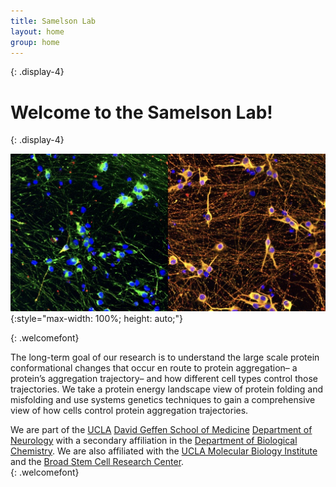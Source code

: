```yaml
---
title: Samelson Lab
layout: home
group: home
---
```

{: .display-4}
# Welcome to the Samelson Lab! <br>
{: .display-4}
<br>

![Fraser lab logo](/static/img/NeuronFun.jpeg){:style="max-width: 100%; height: auto;"}

{: .welcomefont}


The long-term goal of our research is to understand the large scale protein conformational changes that occur en route to protein aggregation– a protein’s aggregation trajectory– and how different cell types control those trajectories. We take a protein energy landscape view of protein folding and misfolding and use systems genetics techniques to gain a comprehensive view of how cells control protein aggregation trajectories. 

We are part of the [UCLA](https://www.ucla.edu/) [David Geffen School of Medicine](https://medschool.ucla.edu/) [Department of Neurology](https://www.uclahealth.org/departments/neurology) with a secondary affiliation in the [Department of Biological Chemistry](https://biolchem.ucla.edu/). We are also affiliated with the [UCLA Molecular Biology Institute](https://www.mbi.ucla.edu/) and the [Broad Stem Cell Research Center](https://stemcell.ucla.edu/).<br>
{: .welcomefont}
